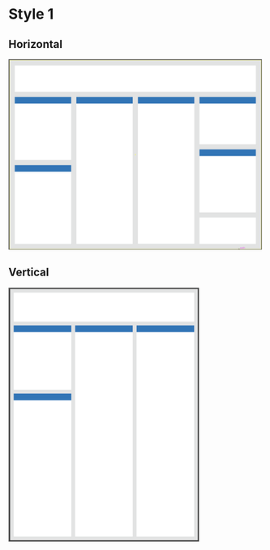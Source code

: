 # Style 1
## Horizontal
[<img src="../Gallery/Horizontal_Style1.png" width="500">](https://github.com/MIT-BECL/Poster_Resources/blob/master/PowerPoint%20Templates/36x48_Horizontal_PosterTemplate1.pptx "Horizontal Style 1")

## Vertical
[<img src="../Gallery/Vertical_Style1.png" height="500">](https://github.com/MIT-BECL/Poster_Resources/blob/master/PowerPoint%20Templates/36x48_Vertical_PosterTemplate1.pptx "Vertical Style 1")
